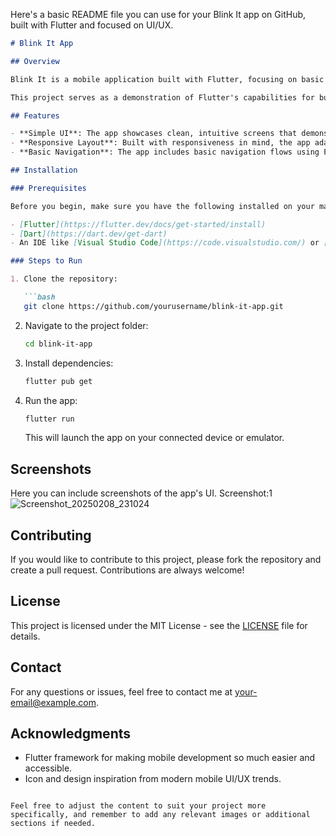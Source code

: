 Here's a basic README file you can use for your Blink It app on GitHub, built with Flutter and focused on UI/UX.

```markdown
# Blink It App

## Overview

Blink It is a mobile application built with Flutter, focusing on basic User Interface (UI) and User Experience (UX) design principles. The app is intended to showcase the simplicity and responsiveness of Flutter for creating intuitive user interfaces.

This project serves as a demonstration of Flutter's capabilities for building modern mobile apps with smooth interactions and clean, minimalist design.

## Features

- **Simple UI**: The app showcases clean, intuitive screens that demonstrate basic UI elements like buttons, text, and navigation.
- **Responsive Layout**: Built with responsiveness in mind, the app adapts well to different screen sizes, ensuring a seamless experience across devices.
- **Basic Navigation**: The app includes basic navigation flows using Flutter’s `Navigator` to move between screens.

## Installation

### Prerequisites

Before you begin, make sure you have the following installed on your machine:

- [Flutter](https://flutter.dev/docs/get-started/install)
- [Dart](https://dart.dev/get-dart)
- An IDE like [Visual Studio Code](https://code.visualstudio.com/) or [Android Studio](https://developer.android.com/studio).

### Steps to Run

1. Clone the repository:

   ```bash
   git clone https://github.com/yourusername/blink-it-app.git
   ```

2. Navigate to the project folder:

   ```bash
   cd blink-it-app
   ```

3. Install dependencies:

   ```bash
   flutter pub get
   ```

4. Run the app:

   ```bash
   flutter run
   ```

   This will launch the app on your connected device or emulator.

## Screenshots

Here you can include screenshots of the app's UI.
Screenshot:1
![Screenshot_20250208_231024](https://github.com/user-attachments/assets/b5ae6810-5103-4a4d-a7df-4dfea03be482)


## Contributing

If you would like to contribute to this project, please fork the repository and create a pull request. Contributions are always welcome!

## License

This project is licensed under the MIT License - see the [LICENSE](LICENSE) file for details.

## Contact

For any questions or issues, feel free to contact me at [your-email@example.com](mailto:your-email@example.com).

## Acknowledgments

- Flutter framework for making mobile development so much easier and accessible.
- Icon and design inspiration from modern mobile UI/UX trends.

```

Feel free to adjust the content to suit your project more specifically, and remember to add any relevant images or additional sections if needed.
